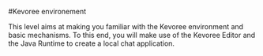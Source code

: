 #Kevoree environement

This level aims at making you familiar with the Kevoree environment and basic mechanisms. To this end, you will make use of the Kevoree Editor and the Java Runtime to create a local chat application. 